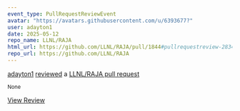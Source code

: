 ```yaml
---
event_type: PullRequestReviewEvent
avatar: "https://avatars.githubusercontent.com/u/6393677?"
user: adayton1
date: 2025-05-12
repo_name: LLNL/RAJA
html_url: https://github.com/LLNL/RAJA/pull/1844#pullrequestreview-2834189302
repo_url: https://github.com/LLNL/RAJA
---
```


<a href='https://github.com/adayton1' target='_blank'>adayton1</a> <a href='https://github.com/LLNL/RAJA/pull/1844#pullrequestreview-2834189302' target='_blank'>reviewed</a> a <a href='https://github.com/LLNL/RAJA/pull/1844' target='_blank'>LLNL/RAJA pull request</a>

<small>None</small>

<a href='https://github.com/LLNL/RAJA/pull/1844#pullrequestreview-2834189302' target='_blank'>View Review</a>